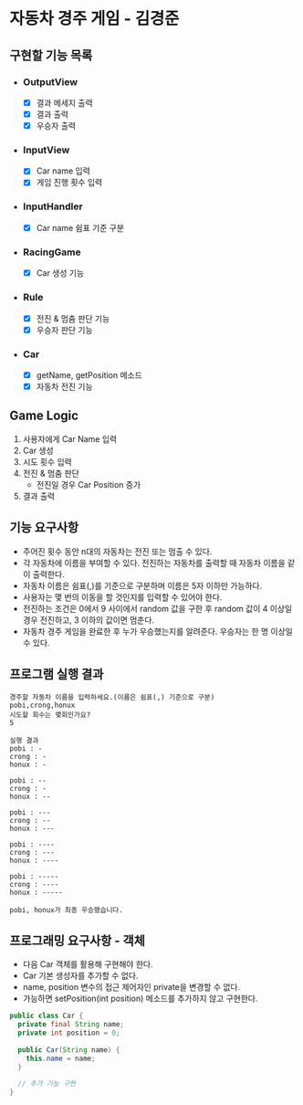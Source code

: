 # 자동차 경주 게임 - 김경준

## 구현할 기능 목록

- ### OutputView
  - [x] 결과 메세지 출력
  - [x] 결과 출력
  - [x] 우승자 출력

- ### InputView
  - [x] Car name 입력
  - [x] 게임 진행 횟수 입력

- ### InputHandler
  - [x] Car name 쉼표 기준 구분

- ### RacingGame
  - [x] Car 생성 기능

- ### Rule
  - [x] 전진 & 멈춤 판단 기능
  - [x] 우승자 판단 기능

- ### Car
  - [x] getName, getPosition 메소드
  - [x] 자동차 전진 기능

## Game Logic
1. 사용자에게 Car Name 입력
2. Car 생성
3. 시도 횟수 입력
4. 전진 & 멈춤 판단
    - 전진일 경우 Car Position 증가
5. 결과 출력

## 기능 요구사항

- 주어진 횟수 동안 n대의 자동차는 전진 또는 멈출 수 있다.
- 각 자동차에 이름을 부여할 수 있다. 전진하는 자동차를 출력할 때 자동차 이름을 같이 출력한다.
- 자동차 이름은 쉼표(,)를 기준으로 구분하며 이름은 5자 이하만 가능하다.
- 사용자는 몇 번의 이동을 할 것인지를 입력할 수 있어야 한다.
- 전진하는 조건은 0에서 9 사이에서 random 값을 구한 후 random 값이 4 이상일 경우 전진하고, 3 이하의 값이면 멈춘다.
- 자동차 경주 게임을 완료한 후 누가 우승했는지를 알려준다. 우승자는 한 명 이상일 수 있다.

## 프로그램 실행 결과

```
경주할 자동차 이름을 입력하세요.(이름은 쉼표(,) 기준으로 구분)
pobi,crong,honux
시도할 회수는 몇회인가요?
5

실행 결과
pobi : -
crong : -
honux : -

pobi : --
crong : -
honux : --

pobi : ---
crong : --
honux : ---

pobi : ----
crong : ---
honux : ----

pobi : -----
crong : ----
honux : -----

pobi, honux가 최종 우승했습니다.
```

## 프로그래밍 요구사항 - 객체

- 다음 Car 객체를 활용해 구현해야 한다.
- Car 기본 생성자를 추가할 수 없다.
- name, position 변수의 접근 제어자인 private을 변경할 수 없다.
- 가능하면 setPosition(int position) 메소드를 추가하지 않고 구현한다.

```java
public class Car {
  private final String name;
  private int position = 0;
  
  public Car(String name) {
    this.name = name;
  }
  
  // 추가 기능 구현
}
```

